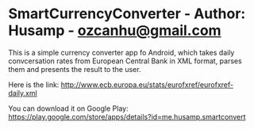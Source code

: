 # SmartCurrencyConverter - Author: Husamp - ozcanhu@gmail.com

This is a simple currency converter app fo Android, which takes daily convcersation rates from European Central Bank
in XML format, parses them and presents the result to the user.

Here is the link: http://www.ecb.europa.eu/stats/eurofxref/eurofxref-daily.xml

You can download it on Google Play:
https://play.google.com/store/apps/details?id=me.husamp.smartconvert
